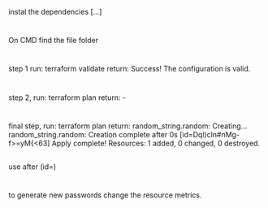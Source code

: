 instal the dependencies  [...]
#
On CMD find the file folder
#
step 1 run: terraform validate
return: Success! The configuration is valid.
#
step 2, run: terraform plan
return: -
#
final step, run:  terraform plan
return:
random_string.random: Creating...
random_string.random: Creation complete after 0s [id=Dql)cln#nMg-f>=yM{<63]
Apply complete! Resources: 1 added, 0 changed, 0 destroyed.

##
use after (id=)
#
to generate new passwords change the resource metrics.
